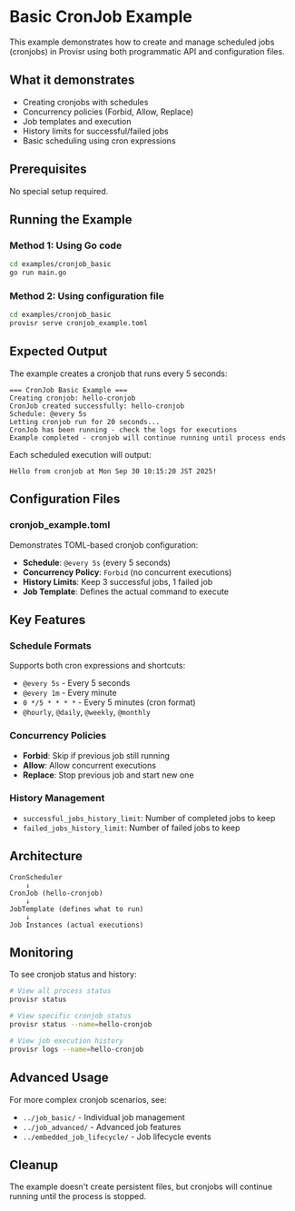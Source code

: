 # Basic CronJob Example

This example demonstrates how to create and manage scheduled jobs (cronjobs) in Provisr using both programmatic API and configuration files.

## What it demonstrates

- Creating cronjobs with schedules
- Concurrency policies (Forbid, Allow, Replace)
- Job templates and execution
- History limits for successful/failed jobs
- Basic scheduling using cron expressions

## Prerequisites

No special setup required.

## Running the Example

### Method 1: Using Go code

```bash
cd examples/cronjob_basic
go run main.go
```

### Method 2: Using configuration file

```bash
cd examples/cronjob_basic
provisr serve cronjob_example.toml
```

## Expected Output

The example creates a cronjob that runs every 5 seconds:

```
=== CronJob Basic Example ===
Creating cronjob: hello-cronjob
CronJob created successfully: hello-cronjob
Schedule: @every 5s
Letting cronjob run for 20 seconds...
CronJob has been running - check the logs for executions
Example completed - cronjob will continue running until process ends
```

Each scheduled execution will output:
```
Hello from cronjob at Mon Sep 30 10:15:20 JST 2025!
```

## Configuration Files

### cronjob_example.toml

Demonstrates TOML-based cronjob configuration:

- **Schedule**: `@every 5s` (every 5 seconds)
- **Concurrency Policy**: `Forbid` (no concurrent executions)
- **History Limits**: Keep 3 successful jobs, 1 failed job
- **Job Template**: Defines the actual command to execute

## Key Features

### Schedule Formats

Supports both cron expressions and shortcuts:
- `@every 5s` - Every 5 seconds
- `@every 1m` - Every minute
- `0 */5 * * * *` - Every 5 minutes (cron format)
- `@hourly`, `@daily`, `@weekly`, `@monthly`

### Concurrency Policies

- **Forbid**: Skip if previous job still running
- **Allow**: Allow concurrent executions
- **Replace**: Stop previous job and start new one

### History Management

- `successful_jobs_history_limit`: Number of completed jobs to keep
- `failed_jobs_history_limit`: Number of failed jobs to keep

## Architecture

```
CronScheduler
    ↓
CronJob (hello-cronjob)
    ↓
JobTemplate (defines what to run)
    ↓
Job Instances (actual executions)
```

## Monitoring

To see cronjob status and history:

```bash
# View all process status
provisr status

# View specific cronjob status
provisr status --name=hello-cronjob

# View job execution history
provisr logs --name=hello-cronjob
```

## Advanced Usage

For more complex cronjob scenarios, see:
- `../job_basic/` - Individual job management
- `../job_advanced/` - Advanced job features
- `../embedded_job_lifecycle/` - Job lifecycle events

## Cleanup

The example doesn't create persistent files, but cronjobs will continue running until the process is stopped.